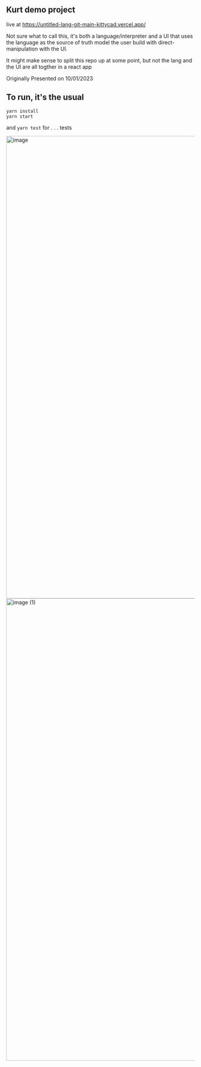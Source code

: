 ## Kurt demo project

live at https://untitled-lang-git-main-kittycad.vercel.app/

Not sure what to call this, it's both a language/interpreter and a UI that uses the language as the source of truth model the user build with direct-manipulation with the UI.

It might make sense to split this repo up at some point, but not the lang and the UI are all togther in a react app

Originally Presented on 10/01/2023

## To run, it's the usual

```
yarn install
yarn start
```

and `yarn test` for . . . tests

<img width="1232" alt="image" src="https://user-images.githubusercontent.com/29681384/211947063-46164bb4-7bdd-45cb-9a76-2f40c71a24aa.png">

<img width="1232" alt="image (1)" src="https://user-images.githubusercontent.com/29681384/211947073-e76b4933-bef5-4636-bc4d-e930ac8e290f.png">

